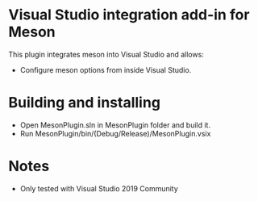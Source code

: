 # Visual Studio integration add-in for Meson

This plugin integrates meson into Visual Studio and allows:

* Configure meson options from inside Visual Studio.

# Building and installing

* Open MesonPlugin.sln in MesonPlugin folder and build it.
* Run MesonPlugin/bin/(Debug/Release)/MesonPlugin.vsix

# Notes

* Only tested with Visual Studio 2019 Community